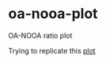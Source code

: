 # oa-nooa-plot
OA-NOOA ratio plot


Trying to replicate this [plot](https://book.the-turing-way.org/build/open-access-citation-62511e34ee086f9e4891405dfbcb615c.jpg)
